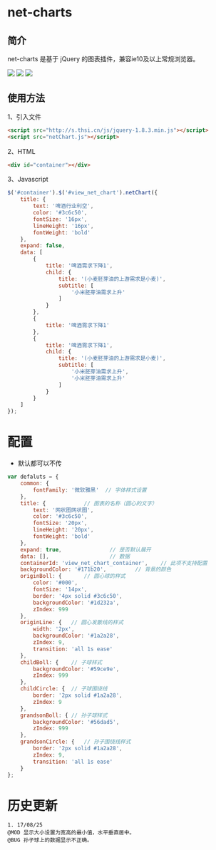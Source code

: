 # net-charts
## 简介

net-charts 是基于 jQuery 的图表插件，兼容ie10及以上常规浏览器。

![](https://img.shields.io/badge/IE-10+-green.svg)
![](https://img.shields.io/badge/chrome-ok-green.svg)
![](https://img.shields.io/badge/Firefox-ok-green.svg)


## 使用方法

1、引入文件
``` html
<script src="http://s.thsi.cn/js/jquery-1.8.3.min.js"></script>
<script src="netChart.js"></script>
```
2、HTML
``` html
<div id="container"></div>
```
3、Javascript
``` javascript
$('#container').$('#view_net_chart').netChart({
	title: {
		text: '啤酒行业利空',
		color: '#3c6c50',
		fontSize: '16px',
		lineHeight: '16px',
		fontWeight: 'bold'
	},
	expand: false,
	data: [
		{
			title: '啤酒需求下降1',
			child: {
				title: '(小麦胚芽油的上游需求是小麦)',
				subtitle: [
					'小米胚芽油需求上升'
				]
			} 
		},
		{
			title: '啤酒需求下降1'
		},
		{
			title: '啤酒需求下降1',
			child: {
				title: '(小麦胚芽油的上游需求是小麦)',
				subtitle: [
					'小米胚芽油需求上升',
					'小米胚芽油需求上升'
				]
			} 
		}
	]
});
```

# 配置
- 默认都可以不传
```js
var defaluts = {
	common: {
		fontFamily: '微软雅黑'	// 字体样式设置
	},
	title: {			// 图表的名称（圆心的文字）
		text: '网状图网状图',		
		color: '#3c6c50',
		fontSize: '20px',
		lineHeight: '20px',
		fontWeight: 'bold'
	},
	expand: true,				// 是否默认展开
	data: [],					// 数据
	containerId: 'view_net_chart_container',	// 此项不支持配置
	backgroundColor: '#171b20',			// 背景的颜色
	originBoll: {		// 圆心球的样式
		color: '#000',
		fontSize: '14px',
		border: '4px solid #3c6c50',
		backgroundColor: '#1d232a',
		zIndex: 999
	},
	originLine: {	// 圆心发散线的样式
		width: '2px',
		backgroundColor: '#1a2a28',
		zIndex: 9,
		transition: 'all 1s ease'
	},
	childBoll: {	// 子球样式
		backgroundColor: '#59ce9e',
		zIndex: 999
	},
	childCircle: {	// 子球围绕线
		border: '2px solid #1a2a28',
		zIndex: 9
	},
	grandsonBoll: {	// 孙子球样式
		backgroundColor: '#56dad5',
		zIndex: 999
	},
	grandsonCircle: {	// 孙子围绕线样式
		border: '2px solid #1a2a28',
		zIndex: 9,
		transition: 'all 1s ease'
	}
};
```

# 历史更新
```
1. 17/08/25
@MOD 显示大小设置为宽高的最小值，水平垂直居中。
@BUG 孙子球上的数据显示不正确。

```
